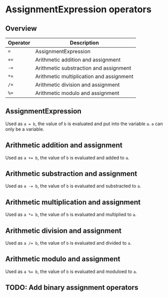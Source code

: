 # AssignmentExpression operators

## Overview

| Operator | Description                              |
|----------|------------------------------------------|
| `=`      | AssignmentExpression                     |
| `+=`     | Arithmetic addition and assignment       |
| `-=`     | Arithmetic substraction and assignment   |
| `*=`     | Arithmetic multiplication and assignment |
| `/=`     | Arithmetic division and assignment       |
| `%=`     | Arithmetic modulo and assignment         |

## AssignmentExpression

Used as `a = b`, the value of `b` is evaluated and put into the variable `a`. `a` can only be a variable.

## Arithmetic addition and assignment

Used as `a += b`, the value of `b` is evaluated and added to `a`.

## Arithmetic substraction and assignment

Used as `a -= b`, the value of `b` is evaluated and substracted to `a`.

## Arithmetic multiplication and assignment

Used as `a *= b`, the value of `b` is evaluated and multiplied to `a`.

## Arithmetic division and assignment

Used as `a /= b`, the value of `b` is evaluated and divided to `a`.

## Arithmetic modulo and assignment

Used as `a %= b`, the value of `b` is evaluated and moduloed to `a`.

## TODO: Add binary assignment operators